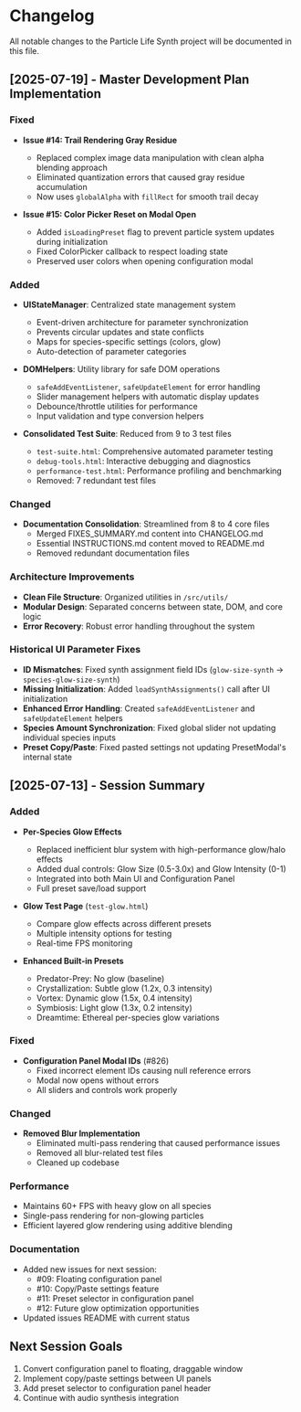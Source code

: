 # Changelog

All notable changes to the Particle Life Synth project will be documented in this file.

## [2025-07-19] - Master Development Plan Implementation

### Fixed
- **Issue #14: Trail Rendering Gray Residue**
  - Replaced complex image data manipulation with clean alpha blending approach
  - Eliminated quantization errors that caused gray residue accumulation
  - Now uses `globalAlpha` with `fillRect` for smooth trail decay

- **Issue #15: Color Picker Reset on Modal Open**
  - Added `isLoadingPreset` flag to prevent particle system updates during initialization
  - Fixed ColorPicker callback to respect loading state
  - Preserved user colors when opening configuration modal

### Added
- **UIStateManager**: Centralized state management system
  - Event-driven architecture for parameter synchronization
  - Prevents circular updates and state conflicts
  - Maps for species-specific settings (colors, glow)
  - Auto-detection of parameter categories

- **DOMHelpers**: Utility library for safe DOM operations
  - `safeAddEventListener`, `safeUpdateElement` for error handling
  - Slider management helpers with automatic display updates
  - Debounce/throttle utilities for performance
  - Input validation and type conversion helpers

- **Consolidated Test Suite**: Reduced from 9 to 3 test files
  - `test-suite.html`: Comprehensive automated parameter testing
  - `debug-tools.html`: Interactive debugging and diagnostics
  - `performance-test.html`: Performance profiling and benchmarking
  - Removed: 7 redundant test files

### Changed
- **Documentation Consolidation**: Streamlined from 8 to 4 core files
  - Merged FIXES_SUMMARY.md content into CHANGELOG.md
  - Essential INSTRUCTIONS.md content moved to README.md
  - Removed redundant documentation files

### Architecture Improvements
- **Clean File Structure**: Organized utilities in `/src/utils/`
- **Modular Design**: Separated concerns between state, DOM, and core logic
- **Error Recovery**: Robust error handling throughout the system

### Historical UI Parameter Fixes
- **ID Mismatches**: Fixed synth assignment field IDs (`glow-size-synth` → `species-glow-size-synth`)
- **Missing Initialization**: Added `loadSynthAssignments()` call after UI initialization
- **Enhanced Error Handling**: Created `safeAddEventListener` and `safeUpdateElement` helpers
- **Species Amount Synchronization**: Fixed global slider not updating individual species inputs
- **Preset Copy/Paste**: Fixed pasted settings not updating PresetModal's internal state

## [2025-07-13] - Session Summary

### Added
- **Per-Species Glow Effects** 
  - Replaced inefficient blur system with high-performance glow/halo effects
  - Added dual controls: Glow Size (0.5-3.0x) and Glow Intensity (0-1)
  - Integrated into both Main UI and Configuration Panel
  - Full preset save/load support
  
- **Glow Test Page** (`test-glow.html`)
  - Compare glow effects across different presets
  - Multiple intensity options for testing
  - Real-time FPS monitoring

- **Enhanced Built-in Presets**
  - Predator-Prey: No glow (baseline)
  - Crystallization: Subtle glow (1.2x, 0.3 intensity)
  - Vortex: Dynamic glow (1.5x, 0.4 intensity)  
  - Symbiosis: Light glow (1.3x, 0.2 intensity)
  - Dreamtime: Ethereal per-species glow variations

### Fixed
- **Configuration Panel Modal IDs** (#826)
  - Fixed incorrect element IDs causing null reference errors
  - Modal now opens without errors
  - All sliders and controls work properly

### Changed
- **Removed Blur Implementation**
  - Eliminated multi-pass rendering that caused performance issues
  - Removed all blur-related test files
  - Cleaned up codebase

### Performance
- Maintains 60+ FPS with heavy glow on all species
- Single-pass rendering for non-glowing particles
- Efficient layered glow rendering using additive blending

### Documentation
- Added new issues for next session:
  - #09: Floating configuration panel
  - #10: Copy/Paste settings feature
  - #11: Preset selector in configuration panel
  - #12: Future glow optimization opportunities
- Updated issues README with current status

## Next Session Goals
1. Convert configuration panel to floating, draggable window
2. Implement copy/paste settings between UI panels
3. Add preset selector to configuration panel header
4. Continue with audio synthesis integration